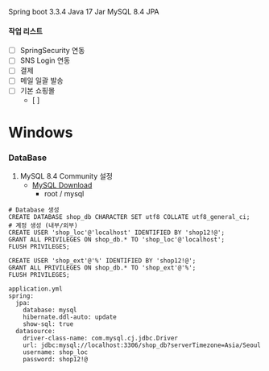 Spring boot 3.3.4
Java 17
Jar
MySQL 8.4
JPA

#### 작업 리스트
- [ ] SpringSecurity 연동
- [ ] SNS Login 연동
- [ ] 결제
- [ ] 메일 일괄 발송
- [ ] 기본 쇼핑몰
	- [ ] 
# Windows
### DataBase
1. MySQL 8.4 Community 설정
	- [MySQL Download](https://dev.mysql.com/downloads/mysql/)
		- root / mysql
```
# Database 생성
CREATE DATABASE shop_db CHARACTER SET utf8 COLLATE utf8_general_ci;
# 계정 생성 (내부/외부)
CREATE USER 'shop_loc'@'localhost' IDENTIFIED BY 'shop12!@';
GRANT ALL PRIVILEGES ON shop_db.* TO 'shop_loc'@'localhost';
FLUSH PRIVILEGES;

CREATE USER 'shop_ext'@'%' IDENTIFIED BY 'shop12!@';
GRANT ALL PRIVILEGES ON shop_db.* TO 'shop_ext'@'%';
FLUSH PRIVILEGES;
```

```
application.yml
spring:  
  jpa:  
    database: mysql  
    hibernate.ddl-auto: update  
    show-sql: true  
  datasource:  
    driver-class-name: com.mysql.cj.jdbc.Driver  
    url: jdbc:mysql://localhost:3306/shop_db?serverTimezone=Asia/Seoul  
    username: shop_loc 
    password: shop12!@
```
